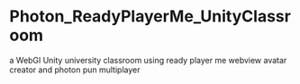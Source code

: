 # Photon_ReadyPlayerMe_UnityClassroom
a WebGl Unity  university classroom using ready player me webview avatar creator and photon pun multiplayer
